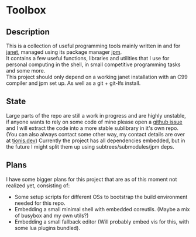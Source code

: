 # Toolbox
## Description
This is a collection of useful programming tools mainly written in and for [janet](https://github.com/janet-lang/janet), managed using its package manager [jpm](https://github.com/janet-lang/jpm).  
It contains a few useful functions, libraries and utilities that I use for personal computing in the shell, in small competitive programming tasks and some more.  
This project should only depend on a working janet installation with an C99 compiler and jpm set up. As well as a git + git-lfs install.  

## State
Large parts of the repo are still a work in progress and are highly unstable, if anyone wants to rely on some code of mine please open a [github issue](https://github.com/tionis/toolbox) and I will extract the code into a more stable sublibrary in it's own repo. (You can also always contact some other way, my contact details are over at [tionis.dev](https://tionis.dev))
Currently the project has all dependencies embedded, but in the future I might split them up using subtrees/submodules/jpm deps.  

## Plans
I have some bigger plans for this project that are as of this moment not realized yet, consisting of:
- Some setup scripts for different OSs to bootstrap the build environment needed for this repo.
- Embedding a small minimal shell with embedded coreutils. (Maybe a mix of busybox and my own utils?)
- Embedding a small fallback editor (Will probably embed vis for this, with some lua plugins bundled).
